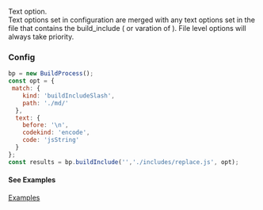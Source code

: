 Text option.  
Text options set in configuration are merged with any text options set in the file that contains the build_include ( or varation of ).
File level options will always take priority.

### Config

````js
bp = new BuildProcess();
const opt = {
 match: {
    kind: 'buildIncludeSlash',
    path: './md/'
  },
  text: {
    before: '\n',
    codekind: 'encode',
    code: 'jsString'
  }
};
const results = bp.buildInclude('','./includes/replace.js', opt);
````

#### See Examples

[Examples](/build-include/pages/Docs/examples/index.html)  